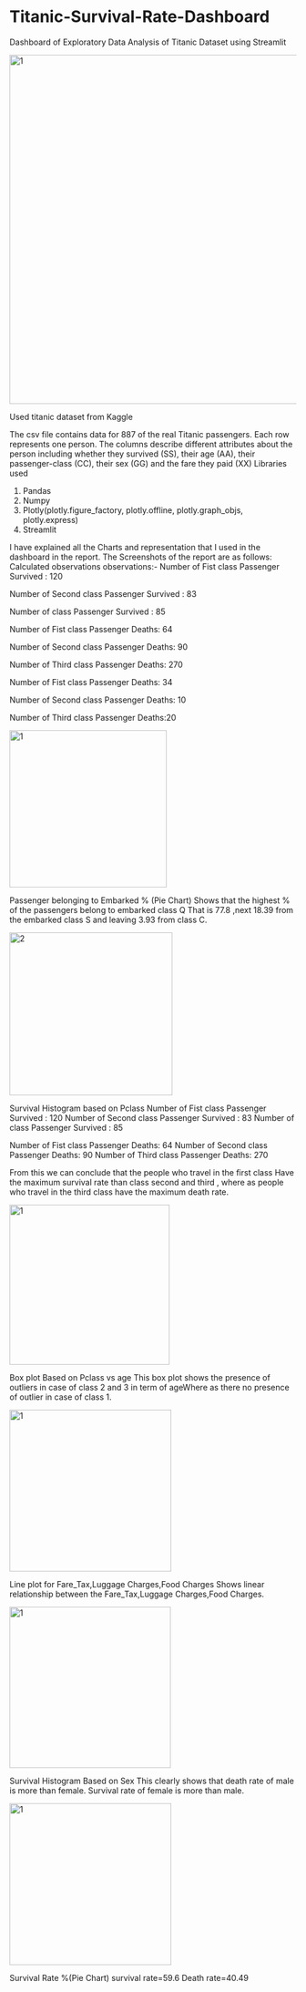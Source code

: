 # Titanic-Survival-Rate-Dashboard
Dashboard of Exploratory Data Analysis of Titanic Dataset using Streamlit

<img width="613" alt="1" src="https://user-images.githubusercontent.com/63099028/181268507-431fc8b9-7055-4dcf-b416-358a43a5605c.PNG">

Used titanic dataset from Kaggle

The csv file contains data for 887 of the real Titanic passengers. Each row represents one person. The columns describe different attributes about the person including whether they survived (SS), their age (AA), their passenger-class (CC), their sex (GG) and the fare they paid (XX)
Libraries used
1. Pandas 
2. Numpy 
3. Plotly(plotly.figure_factory, plotly.offline, plotly.graph_objs, plotly.express) 
4. Streamlit

 I have explained all the Charts and representation that I used in the dashboard in the report. The Screenshots of the report are as follows:
 Calculated observations observations:-
 Number of Fist class Passenger Survived : 120
 
 Number of Second class Passenger Survived : 83
 
 Number of  class Passenger Survived : 85

 Number of Fist class Passenger Deaths: 64
 
 Number of Second class Passenger Deaths: 90
 
 Number of Third class Passenger Deaths: 270

Number of Fist class Passenger Deaths: 34

 Number of Second class Passenger Deaths: 10
 
 Number of Third class Passenger Deaths:20
 
 
<img width="276" alt="1" src="https://user-images.githubusercontent.com/63099028/181269326-ed993f66-b59b-479a-bdd7-b43f5393f0e1.PNG">

Passenger belonging to Embarked % (Pie Chart)
Shows that the highest % of the passengers belong to embarked class Q 
That is 77.8 ,next 18.39 from the embarked class S and leaving 3.93 from class C.

<img width="286" alt="2" src="https://user-images.githubusercontent.com/63099028/181269365-628462c8-b3a6-4cc1-8c87-cd348bc97806.PNG">

Survival Histogram based on Pclass
Number of Fist class Passenger Survived : 120
Number of Second class Passenger Survived : 83
Number of  class Passenger Survived : 85

Number of Fist class Passenger Deaths: 64
Number of Second class Passenger Deaths: 90
Number of Third class Passenger Deaths: 270

From this we can conclude that the people who travel in the first class
Have the maximum survival rate than class second and third , where as people who travel in the third class have the maximum death rate.


<img width="281" alt="1" src="https://user-images.githubusercontent.com/63099028/181269704-8f261352-d75c-4001-9a3a-f02fdd30b3b1.PNG">


Box plot Based on Pclass vs age
This box plot shows the presence of outliers in case of class 2 and 3 in term of ageWhere as there no presence of outlier in case of class 1.


<img width="284" alt="1" src="https://user-images.githubusercontent.com/63099028/181269882-cd39b4fc-b5cd-46a6-a32f-8f3d915f0fd5.PNG">


Line plot for Fare_Tax,Luggage Charges,Food Charges
Shows linear relationship between the Fare_Tax,Luggage 
Charges,Food Charges.


<img width="283" alt="1" src="https://user-images.githubusercontent.com/63099028/181270093-b47a294b-bf8f-4934-b080-d005ccea1e9a.PNG">

Survival Histogram Based on Sex
This clearly shows that death rate of male is more than female.
Survival rate of female is more than male.


<img width="284" alt="1" src="https://user-images.githubusercontent.com/63099028/181270353-b0a57712-bf4a-49f0-ade0-9ee33b68df8e.PNG">

Survival Rate %(Pie Chart)
survival rate=59.6
Death rate=40.49


















